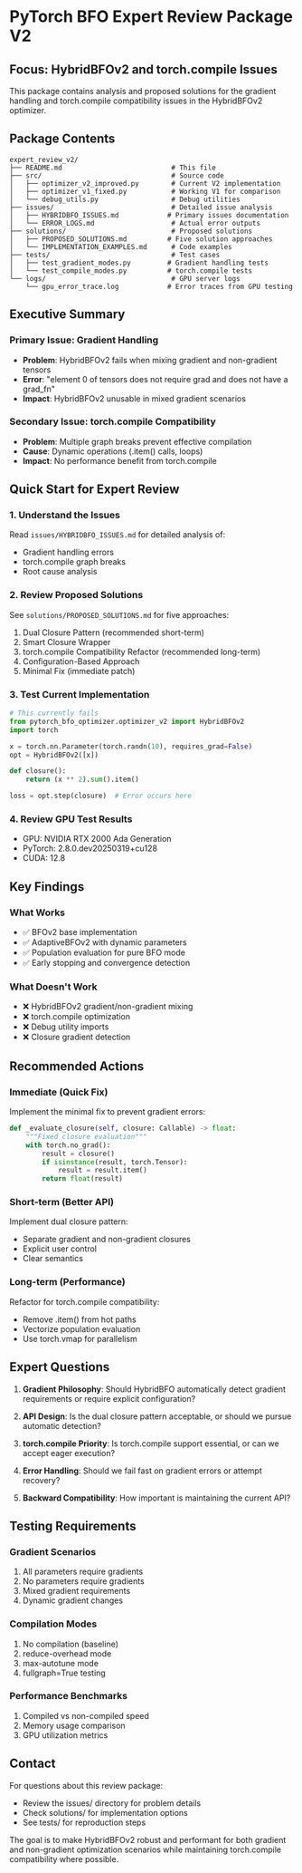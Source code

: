 # PyTorch BFO Expert Review Package V2

## Focus: HybridBFOv2 and torch.compile Issues

This package contains analysis and proposed solutions for the gradient handling and torch.compile compatibility issues in the HybridBFOv2 optimizer.

## Package Contents

```
expert_review_v2/
├── README.md                           # This file
├── src/                                # Source code
│   ├── optimizer_v2_improved.py        # Current V2 implementation
│   ├── optimizer_v1_fixed.py           # Working V1 for comparison
│   └── debug_utils.py                  # Debug utilities
├── issues/                             # Detailed issue analysis
│   ├── HYBRIDBFO_ISSUES.md            # Primary issues documentation
│   └── ERROR_LOGS.md                   # Actual error outputs
├── solutions/                          # Proposed solutions
│   ├── PROPOSED_SOLUTIONS.md          # Five solution approaches
│   └── IMPLEMENTATION_EXAMPLES.md      # Code examples
├── tests/                              # Test cases
│   ├── test_gradient_modes.py         # Gradient handling tests
│   └── test_compile_modes.py          # torch.compile tests
└── logs/                               # GPU server logs
    └── gpu_error_trace.log            # Error traces from GPU testing
```

## Executive Summary

### Primary Issue: Gradient Handling
- **Problem**: HybridBFOv2 fails when mixing gradient and non-gradient tensors
- **Error**: "element 0 of tensors does not require grad and does not have a grad_fn"
- **Impact**: HybridBFOv2 unusable in mixed gradient scenarios

### Secondary Issue: torch.compile Compatibility
- **Problem**: Multiple graph breaks prevent effective compilation
- **Cause**: Dynamic operations (.item() calls, loops)
- **Impact**: No performance benefit from torch.compile

## Quick Start for Expert Review

### 1. Understand the Issues
Read `issues/HYBRIDBFO_ISSUES.md` for detailed analysis of:
- Gradient handling errors
- torch.compile graph breaks
- Root cause analysis

### 2. Review Proposed Solutions
See `solutions/PROPOSED_SOLUTIONS.md` for five approaches:
1. Dual Closure Pattern (recommended short-term)
2. Smart Closure Wrapper
3. torch.compile Compatibility Refactor (recommended long-term)
4. Configuration-Based Approach
5. Minimal Fix (immediate patch)

### 3. Test Current Implementation
```python
# This currently fails
from pytorch_bfo_optimizer.optimizer_v2 import HybridBFOv2
import torch

x = torch.nn.Parameter(torch.randn(10), requires_grad=False)
opt = HybridBFOv2([x])

def closure():
    return (x ** 2).sum().item()

loss = opt.step(closure)  # Error occurs here
```

### 4. Review GPU Test Results
- GPU: NVIDIA RTX 2000 Ada Generation
- PyTorch: 2.8.0.dev20250319+cu128
- CUDA: 12.8

## Key Findings

### What Works
- ✅ BFOv2 base implementation
- ✅ AdaptiveBFOv2 with dynamic parameters
- ✅ Population evaluation for pure BFO mode
- ✅ Early stopping and convergence detection

### What Doesn't Work
- ❌ HybridBFOv2 gradient/non-gradient mixing
- ❌ torch.compile optimization
- ❌ Debug utility imports
- ❌ Closure gradient detection

## Recommended Actions

### Immediate (Quick Fix)
Implement the minimal fix to prevent gradient errors:
```python
def _evaluate_closure(self, closure: Callable) -> float:
    """Fixed closure evaluation"""
    with torch.no_grad():
        result = closure()
        if isinstance(result, torch.Tensor):
            result = result.item()
        return float(result)
```

### Short-term (Better API)
Implement dual closure pattern:
- Separate gradient and non-gradient closures
- Explicit user control
- Clear semantics

### Long-term (Performance)
Refactor for torch.compile compatibility:
- Remove .item() from hot paths
- Vectorize population evaluation
- Use torch.vmap for parallelism

## Expert Questions

1. **Gradient Philosophy**: Should HybridBFO automatically detect gradient requirements or require explicit configuration?

2. **API Design**: Is the dual closure pattern acceptable, or should we pursue automatic detection?

3. **torch.compile Priority**: Is torch.compile support essential, or can we accept eager execution?

4. **Error Handling**: Should we fail fast on gradient errors or attempt recovery?

5. **Backward Compatibility**: How important is maintaining the current API?

## Testing Requirements

### Gradient Scenarios
1. All parameters require gradients
2. No parameters require gradients
3. Mixed gradient requirements
4. Dynamic gradient changes

### Compilation Modes
1. No compilation (baseline)
2. reduce-overhead mode
3. max-autotune mode
4. fullgraph=True testing

### Performance Benchmarks
1. Compiled vs non-compiled speed
2. Memory usage comparison
3. GPU utilization metrics

## Contact

For questions about this review package:
- Review the issues/ directory for problem details
- Check solutions/ for implementation options
- See tests/ for reproduction steps

The goal is to make HybridBFOv2 robust and performant for both gradient and non-gradient optimization scenarios while maintaining torch.compile compatibility where possible.